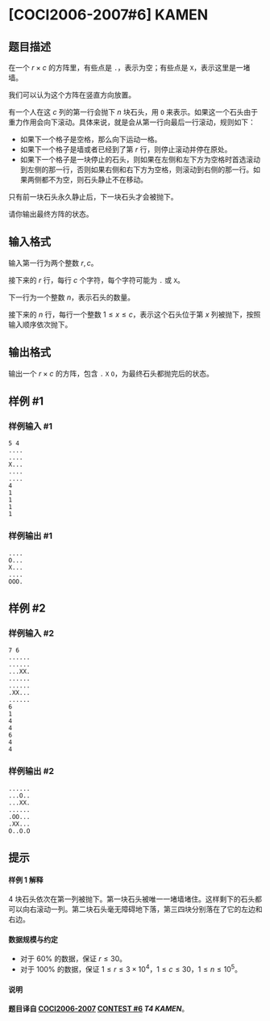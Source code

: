 # [COCI2006-2007#6] KAMEN

## 题目描述

在一个 $r\times c$ 的方阵里，有些点是 `.`，表示为空；有些点是 `X`，表示这里是一堵墙。

我们可以认为这个方阵在竖直方向放置。

有一个人在这 $c$ 列的第一行会抛下 $n$ 块石头，用 `O` 来表示。如果这一个石头由于重力作用会向下滚动。具体来说，就是会从第一行向最后一行滚动，规则如下：

- 如果下一个格子是空格，那么向下运动一格。
- 如果下一个格子是墙或者已经到了第 $r$ 行，则停止滚动并停在原处。
- 如果下一个格子是一块停止的石头，则如果在左侧和左下方为空格时首选滚动到左侧的那一行，否则如果右侧和右下方为空格，则滚动到右侧的那一行。如果两侧都不为空，则石头静止不在移动。

只有前一块石头永久静止后，下一块石头才会被抛下。

请你输出最终方阵的状态。




## 输入格式

输入第一行为两个整数 $r,c$。

接下来的 $r$ 行，每行 $c$ 个字符，每个字符可能为 `.` 或 `X`。

下一行为一个整数 $n$，表示石头的数量。

接下来的 $n$ 行，每行一个整数 $1\le x\le c$，表示这个石头位于第 $x$ 列被抛下，按照输入顺序依次抛下。

## 输出格式

输出一个 $r\times c$ 的方阵，包含 `.` `X` `O`，为最终石头都抛完后的状态。

## 样例 #1

### 样例输入 #1
```
5 4
....
....
X...
....
....
4
1
1
1
1
```

### 样例输出 #1

```
....
O...
X...
....
OOO.
```

## 样例 #2

### 样例输入 #2
```
7 6
......
......
...XX.
......
......
.XX...
......
6
1
4
4
6
4
4
```

### 样例输出 #2

```
......
...O..
...XX.
......
.OO...
.XX...
O..O.O
```

## 提示

#### 样例 1 解释

$4$ 块石头依次在第一列被抛下。第一块石头被唯一一堵墙堵住。这样剩下的石头都可以向右滚动一列。第二块石头毫无障碍地下落，第三四块分别落在了它的左边和右边。

#### 数据规模与约定

- 对于 $60\%$ 的数据，保证 $r\le 30$。
- 对于 $100\%$ 的数据，保证 $1\le r\le 3\times 10^4$，$1\le c\le 30$，$1\le n\le 10^5$。
#### 说明

**题目译自 [COCI2006-2007](https://hsin.hr/coci/archive/2006_2007/) [CONTEST #6](https://hsin.hr/coci/archive/2006_2007/contest6_tasks.pdf) *T4 KAMEN***。
